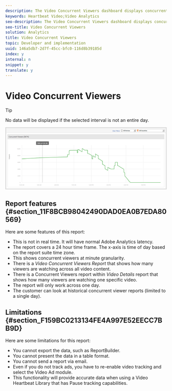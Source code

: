 ```yaml
---
description: The Video Concurrent Viewers dashboard displays concurrent viewers during one day. The data can be filtered by content, device type, or country.
keywords: Heartbeat Video;Video Analytics
seo-description: The Video Concurrent Viewers dashboard displays concurrent viewers during one day. The data can be filtered by content, device type, or country.
seo-title: Video Concurrent Viewers
solution: Analytics
title: Video Concurrent Viewers
topic: Developer and implementation
uuid: 146a5db7-2d7f-45cc-bfc0-116d8b39185d
index: y
internal: n
snippet: y
translate: y
---
```


# Video Concurrent Viewers


>[!TIP]
>
>No data will be displayed if the selected interval is not an entire day.

<a id="fig_CA2026CFC8224164878573CEF4F61DE6"></a> ![](assets/video-concurrent-viewers.png) 

## Report features {#section_11F8BCB98042490DAD0EA0B7EDA80569}

Here are some features of this report: 
* This is not in real time. It will have normal Adobe Analytics latency.
* The report covers a 24 hour time frame. The x-axis is time of day based on the report suite time zone.
* This shows concurrent viewers at minute granularity.
* There is a *Video Concurrent Viewers Report* that shows how many viewers are watching across all video content.
* There is a Concurrent Viewers report within *Video Details* report that shows how many viewers are watching one specific video.
* The report will only work across one day.
* The customer can look at historical concurrent viewer reports (limited to a single day).


## Limitations {#section_F159BC0213134FE4A997E52EECC7BB9D}

Here are some limitations for this report: 

* You cannot export the data, such as ReportBuilder.
* You cannot present the data in a table format.
* You cannot send a report via email.
* Even if you do not track ads, you have to re-enable video tracking and select the Video Ad module.
* This functionality will provide accurate data when using a Video Heartbeat Library that has Pause tracking capabilities.
